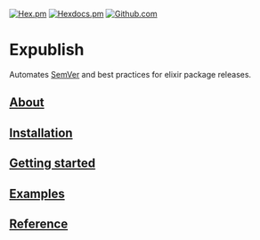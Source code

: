 [![Hex.pm](https://img.shields.io/hexpm/v/expublish)](https://hex.pm/packages/expublish)
[![Hexdocs.pm](https://img.shields.io/badge/docs-hexdocs.pm-purple)](https://hexdocs.pm/expublish)
[![Github.com](https://github.com/ucwaldo/expublish/actions/workflows/elixir.yml/badge.svg)](https://github.com/ucwaldo/expublish/actions)

# Expublish

Automates [SemVer](https://semver.org) and best practices for elixir package releases.

## [About](./ABOUT.md)
## [Installation](./INSTALLATION.md)
## [Getting started](./GETTING_STARTED.md)
## [Examples](./EXAMPLES.md)
## [Reference](./REFERENCE.md)

